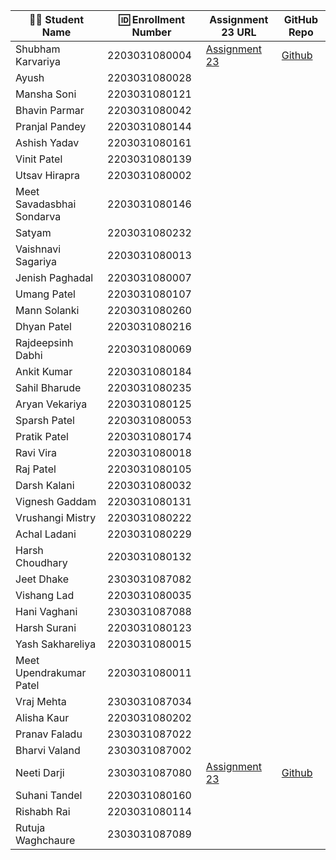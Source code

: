 | 👩‍🎓 Student Name               | 🆔 Enrollment Number | Assignment 23 URL | GitHub Repo |
|---------------------------------|---------------------|-------------------|-------------|
| Shubham Karvariya               | 2203031080004       | [Assignment 23](https://github.com/5hubhm/ExpressJS101/blob/main/GlowDerm/app.js)|[Github](https://github.com/5hubhm/ExpressJS101)|
| Ayush                           | 2203031080028       |                   |             |
| Mansha Soni                     | 2203031080121       |                   |             |
| Bhavin Parmar                   | 2203031080042       |                   |             |
| Pranjal Pandey                  | 2203031080144       |                   |             |
| Ashish Yadav                    | 2203031080161       |                   |             |                    
| Vinit Patel                     | 2203031080139       |                   |             |
| Utsav Hirapra                   | 2203031080002       |                   |             |
| Meet Savadasbhai Sondarva       | 2203031080146       |                   |             |
| Satyam                          | 2203031080232       |                   |             |
| Vaishnavi Sagariya              | 2203031080013       |                   |             |
| Jenish Paghadal                 | 2203031080007       |                   |             |
| Umang Patel                     | 2203031080107       |                   |             |
| Mann Solanki                    | 2203031080260       |                   |             |
| Dhyan Patel                     | 2203031080216       |                   |             |
| Rajdeepsinh Dabhi               | 2203031080069       |                   |             |
| Ankit Kumar                     | 2203031080184       |                   |             |
| Sahil Bharude                   | 2203031080235       |                   |             |
| Aryan Vekariya                  | 2203031080125       |                   |             |
| Sparsh Patel                    | 2203031080053       |                   |             |
| Pratik Patel                    | 2203031080174       |                   |             |
| Ravi Vira                       | 2203031080018       |                   |             |
| Raj Patel                       | 2203031080105       |                   |             |
| Darsh Kalani                    | 2203031080032       |                   |             |
| Vignesh Gaddam                  | 2203031080131       |                   |             |
| Vrushangi Mistry                | 2203031080222       |                   |             |
| Achal Ladani                    | 2203031080229       |                   |             |
| Harsh Choudhary                 | 2203031080132       |                   |             |
| Jeet Dhake                      | 2303031087082       |                   |             |
| Vishang Lad                     | 2203031080035       |                   |             |
| Hani Vaghani                    | 2303031087088       |                   |             |
| Harsh Surani                    | 2203031080123       |                   |             |
| Yash Sakhareliya                | 2203031080015       |                   |             |
| Meet Upendrakumar Patel         | 2203031080011       |                   |             |
| Vraj Mehta                      | 2303031087034       |                   |             |
| Alisha Kaur                     | 2203031080202       |                   |             |
| Pranav Faladu                   | 2303031087022       |                   |             |
| Bharvi Valand                   | 2303031087002       |                   |             |
| Neeti Darji                     | 2303031087080       |[Assignment 23](https://github.com/Neetidarji/GlowDerma/blob/master/index.js)|[Github](https://github.com/Neetidarji/GlowDerma/tree/master)|
| Suhani Tandel                    | 2203031080160      |                   |             |             
| Rishabh Rai                     | 2203031080114       |                   |             |
| Rutuja Waghchaure               | 2303031087089       |                   |             |
